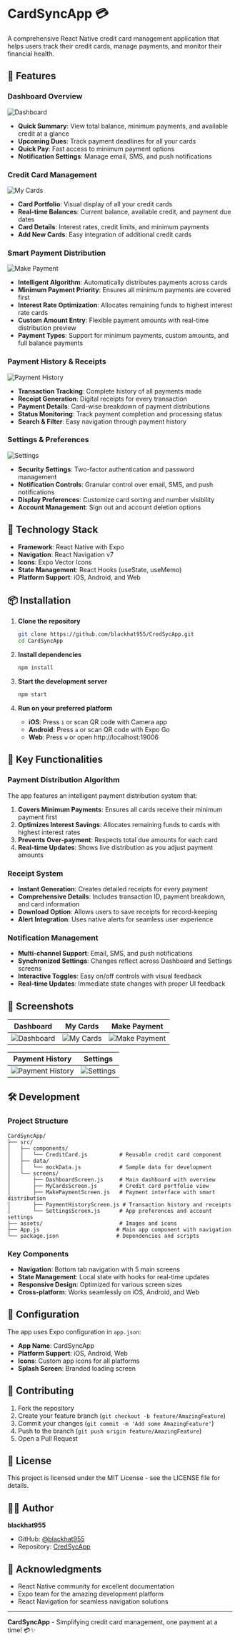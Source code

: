 # CardSyncApp 💳

A comprehensive React Native credit card management application that helps users track their credit cards, manage payments, and monitor their financial health.

## 📱 Features

### Dashboard Overview
![Dashboard](https://github.com/blackhat955/CredSycApp/blob/master/assets/1.png)
- **Quick Summary**: View total balance, minimum payments, and available credit at a glance
- **Upcoming Dues**: Track payment deadlines for all your cards
- **Quick Pay**: Fast access to minimum payment options
- **Notification Settings**: Manage email, SMS, and push notifications

### Credit Card Management
![My Cards](https://github.com/blackhat955/CredSycApp/blob/master/assets/1.png)
- **Card Portfolio**: Visual display of all your credit cards
- **Real-time Balances**: Current balance, available credit, and payment due dates
- **Card Details**: Interest rates, credit limits, and minimum payments
- **Add New Cards**: Easy integration of additional credit cards

### Smart Payment Distribution
![Make Payment](https://github.com/blackhat955/CredSycApp/blob/master/assets/1.png)
- **Intelligent Algorithm**: Automatically distributes payments across cards
- **Minimum Payment Priority**: Ensures all minimum payments are covered first
- **Interest Rate Optimization**: Allocates remaining funds to highest interest rate cards
- **Custom Amount Entry**: Flexible payment amounts with real-time distribution preview
- **Payment Types**: Support for minimum payments, custom amounts, and full balance payments

### Payment History & Receipts
![Payment History](https://github.com/blackhat955/CredSycApp/blob/assets/5.png)
- **Transaction Tracking**: Complete history of all payments made
- **Receipt Generation**: Digital receipts for every transaction
- **Payment Details**: Card-wise breakdown of payment distributions
- **Status Monitoring**: Track payment completion and processing status
- **Search & Filter**: Easy navigation through payment history

### Settings & Preferences
![Settings](https://github.com/blackhat955/CredSycApp/blob/master/assets/7.png)
- **Security Settings**: Two-factor authentication and password management
- **Notification Controls**: Granular control over email, SMS, and push notifications
- **Display Preferences**: Customize card sorting and number visibility
- **Account Management**: Sign out and account deletion options

## 🚀 Technology Stack

- **Framework**: React Native with Expo
- **Navigation**: React Navigation v7
- **Icons**: Expo Vector Icons
- **State Management**: React Hooks (useState, useMemo)
- **Platform Support**: iOS, Android, and Web

## 📦 Installation

1. **Clone the repository**
   ```bash
   git clone https://github.com/blackhat955/CredSycApp.git
   cd CardSyncApp
   ```

2. **Install dependencies**
   ```bash
   npm install
   ```

3. **Start the development server**
   ```bash
   npm start
   ```

4. **Run on your preferred platform**
   - **iOS**: Press `i` or scan QR code with Camera app
   - **Android**: Press `a` or scan QR code with Expo Go
   - **Web**: Press `w` or open http://localhost:19006

## 🎯 Key Functionalities

### Payment Distribution Algorithm
The app features an intelligent payment distribution system that:
1. **Covers Minimum Payments**: Ensures all cards receive their minimum payment first
2. **Optimizes Interest Savings**: Allocates remaining funds to cards with highest interest rates
3. **Prevents Over-payment**: Respects total due amounts for each card
4. **Real-time Updates**: Shows live distribution as you adjust payment amounts

### Receipt System
- **Instant Generation**: Creates detailed receipts for every payment
- **Comprehensive Details**: Includes transaction ID, payment breakdown, and card information
- **Download Option**: Allows users to save receipts for record-keeping
- **Alert Integration**: Uses native alerts for seamless user experience

### Notification Management
- **Multi-channel Support**: Email, SMS, and push notifications
- **Synchronized Settings**: Changes reflect across Dashboard and Settings screens
- **Interactive Toggles**: Easy on/off controls with visual feedback
- **Real-time Updates**: Immediate state changes with proper UI feedback

## 📱 Screenshots

| Dashboard | My Cards | Make Payment |
|-----------|----------|-------------|
| ![Dashboard](https://github.com/blackhat955/CredSycApp/blob/master/assets/1.png) | ![My Cards](https://github.com/blackhat955/CredSycApp/blob/master/assets/2.png) | ![Make Payment](https://github.com/blackhat955/CredSycApp/blob/master/assets/3.png) |

| Payment History | Settings |
|----------------|----------|
| ![Payment History](https://github.com/blackhat955/CredSycApp/blob/master/assets/5.png) | ![Settings](https://github.com/blackhat955/CredSycApp/blob/master/assets/7.png) |

## 🛠️ Development

### Project Structure
```
CardSyncApp/
├── src/
│   ├── components/
│   │   └── CreditCard.js          # Reusable credit card component
│   ├── data/
│   │   └── mockData.js            # Sample data for development
│   └── screens/
│       ├── DashboardScreen.js     # Main dashboard with overview
│       ├── MyCardsScreen.js       # Credit card portfolio view
│       ├── MakePaymentScreen.js   # Payment interface with smart distribution
│       ├── PaymentHistoryScreen.js # Transaction history and receipts
│       └── SettingsScreen.js      # App preferences and account settings
├── assets/                        # Images and icons
├── App.js                        # Main app component with navigation
└── package.json                  # Dependencies and scripts
```

### Key Components
- **Navigation**: Bottom tab navigation with 5 main screens
- **State Management**: Local state with hooks for real-time updates
- **Responsive Design**: Optimized for various screen sizes
- **Cross-platform**: Works seamlessly on iOS, Android, and Web

## 🔧 Configuration

The app uses Expo configuration in `app.json`:
- **App Name**: CardSyncApp
- **Platform Support**: iOS, Android, Web
- **Icons**: Custom app icons for all platforms
- **Splash Screen**: Branded loading screen

## 🤝 Contributing

1. Fork the repository
2. Create your feature branch (`git checkout -b feature/AmazingFeature`)
3. Commit your changes (`git commit -m 'Add some AmazingFeature'`)
4. Push to the branch (`git push origin feature/AmazingFeature`)
5. Open a Pull Request

## 📄 License

This project is licensed under the MIT License - see the LICENSE file for details.

## 👨‍💻 Author

**blackhat955**
- GitHub: [@blackhat955](https://github.com/blackhat955)
- Repository: [CredSycApp](https://github.com/blackhat955/CredSycApp)

## 🙏 Acknowledgments

- React Native community for excellent documentation
- Expo team for the amazing development platform
- React Navigation for seamless navigation solutions

---

**CardSyncApp** - Simplifying credit card management, one payment at a time! 💳✨
